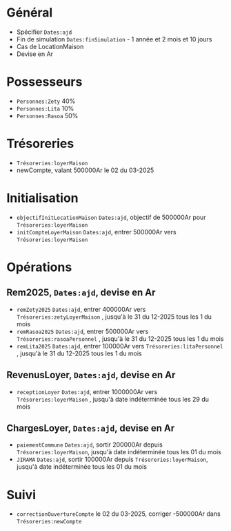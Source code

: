 # Général
* Spécifier `Dates:ajd`
* Fin de simulation `Dates:finSimulation` - 1 année et 2 mois et 10 jours
* Cas de LocationMaison 
* Devise en Ar

# Possesseurs
* `Personnes:Zety` 40%
* `Personnes:Lita` 10%
* `Personnes:Rasoa` 50%

# Trésoreries
* `Trésoreries:loyerMaison`
* newCompte, valant 500000Ar le 02 du 03-2025

# Initialisation
* `objectifInitLocationMaison` `Dates:ajd`, objectif de 500000Ar pour `Trésoreries:loyerMaison`
* `initCompteLoyerMaison` `Dates:ajd`, entrer 500000Ar vers `Trésoreries:loyerMaison`

# Opérations
## Rem2025, `Dates:ajd`, devise en Ar
* `remZety2025` `Dates:ajd`, entrer 400000Ar vers `Trésoreries:zetyLoyerMaison` , jusqu'à le 31 du 12-2025 tous les 1 du mois
* `remRasoa2025` `Dates:ajd`, entrer 500000Ar vers `Trésoreries:rasoaPersonnel` , jusqu'à le 31 du 12-2025 tous les 1 du mois
* `remLita2025` `Dates:ajd`, entrer 100000Ar vers `Trésoreries:litaPersonnel` , jusqu'à le 31 du 12-2025 tous les 1 du mois
 
## RevenusLoyer, `Dates:ajd`, devise en Ar
* `receptionLoyer` `Dates:ajd`, entrer 1000000Ar vers `Trésoreries:loyerMaison` , jusqu'à date indéterminée tous les 29 du mois

## ChargesLoyer, `Dates:ajd`, devise en Ar
* `paiementCommune` `Dates:ajd`, sortir 200000Ar depuis `Trésoreries:loyerMaison`, jusqu'à date indéterminée tous les 01 du mois
* `JIRAMA` `Dates:ajd`, sortir 100000Ar depuis `Trésoreries:loyerMaison`, jusqu'à date indéterminée tous les 01 du mois

#  Suivi
* `correctionOuvertureCompte` le 02 du 03-2025, corriger -500000Ar dans `Trésoreries:newCompte`